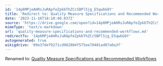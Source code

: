 ```yaml
---
id: '14p6MPjeAHRsJuRApfeZpkbThZCc5BPl5jg_E5qwbG8Y'
title: 'Redirect to: Quality Measure Specifications and Recommended Workflows'
date: '2023-11-16T18:10:40.037Z'
source: 'https://drive.google.com/open?id=14p6MPjeAHRsJuRApfeZpkbThZCc5BPl5jg_E5qwbG8Y'
mimeType: 'text/x-markdown'
url: 'quality-measure-specifications-and-recommended-workflows.md'
redirectTo: '14p6MPjeAHRsJuRApfeZpkbThZCc5BPl5jg_E5qwbG8Y'
autogenerated: true
wikigdrive: '09e37def9271cd982804f575ee70401ad07a0a3f'
---
```

Renamed to: [Quality Measure Specifications and Recommended Workflows](quality-measure-specifications-and-recommended-workflows.md)
